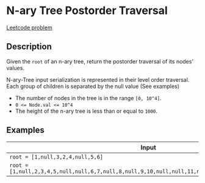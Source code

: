 # N-ary Tree Postorder Traversal

[Leetcode problem](https://leetcode.com/problems/n-ary-tree-postorder-traversal/description/)

## Description

Given the `root` of an n-ary tree, return the postorder traversal of its nodes' values.

N-ary-Tree input serialization is represented in their level order traversal. Each group of children is separated by the null value (See examples)

- The number of nodes in the tree is in the range `[0, 10^4]`.
- `0 <= Node.val <= 10^4`
- The height of the n-ary tree is less than or equal to `1000`.


## Examples

| Input | Expected Output |
| ----- | --------------- |
| `root = [1,null,3,2,4,null,5,6]` | `[5,6,3,2,4,1]` |
| `root = [1,null,2,3,4,5,null,null,6,7,null,8,null,9,10,null,null,11,null,12,null,13,null,null,14]` | `[2,6,14,11,7,3,12,8,4,13,9,10,5,1]` |
